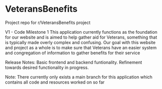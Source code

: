 # VeteransBenefits
Project repo for r/VeteransBenefits project

V1 - Code Milestone 1
This application currently functions as the foundation for our website and is aimed to help gather aid for Veterans, something that is typically made overly complex and confusing. Our goal with this website and project as a whole is to make sure that Veterans have an easier system and congregation of information to gather benefits for their service

Release Notes: Basic frontend and backend funtionality. Refinement towards desired functionality in progress. 

Note: There currently only exists a main branch for this application which contains all code and resources worked on so far
